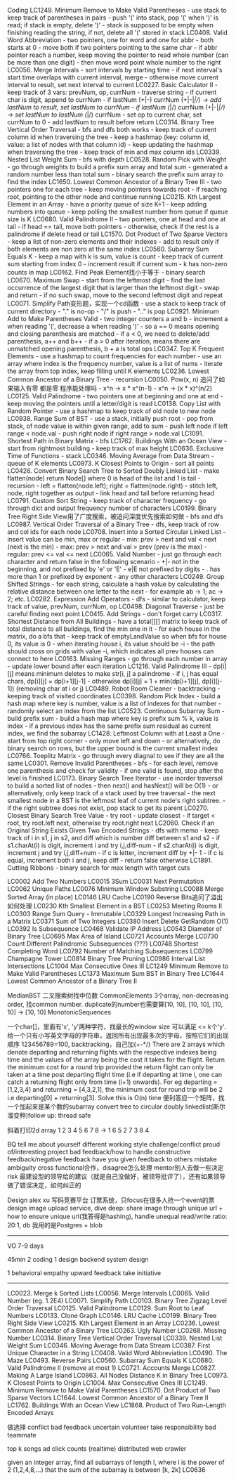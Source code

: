 Coding
LC1249. Minimum Remove to Make Valid Parentheses
    - use stack to keep track of parentheses in pairs
    - push '(' into stack, pop '(' when ')' is read; if stack is empty, delete ')'
    - stack is supposed to be empty when finishing reading the string, if not, delete all '(' stored in stack
LC0408. Valid Word Abbreviation
    - two pointers, one for word and one for abbr
    - both starts at 0
    - move both if two pointers pointing to the same char
    - if abbr pointer reach a number, keep moving the pointer to read whole number (can be more than one digit)
    - then move word point whole number to the right
LC0056. Merge Intervals
    - sort intervals by starting time
    - if next interval's start time overlaps with current interval, merge
    - otherwise move current interval to result, set next interval to current
LC0227. Basic Calculator II
    - keep track of 3 vars: prevNum, op, currNum
    - traverse string
    - if current char is digit, append to currNum
    - if lastNum (+|-) currNum (+|-|*|/) -> add lastNum to result, set lastNum to currNum
    - if lastNum (*|/) currNum (+|-|*|/) -> set lastNum to lastNum (*|/) currNum
    - set op to current char, set currNum to 0
    - add lastNum to result before return
LC0314. Binary Tree Vertical Order Traversal
    - bfs and dfs both works
    - keep track of current column id when traversing the tree
    - keep a hashmap (key: column id, value: a list of nodes with that column id)
    - keep updating the hashmap when traversing the tree
    - keep track of min and max column ids
LC0339. Nested List Weight Sum
    - bfs with depth
LC0528. Random Pick with Weight
    - go through weights to build a prefix sum array and total sum
    - generated a random number less than total sum
    - binary search the prefix sum array to find the index
LC1650. Lowest Common Ancestor of a Binary Tree III
    - two pointers one for each tree
    - keep moving pointers towards root
    - if reaching root, pointing to the other node and continue running
LC0215. Kth Largest Element in an Array
    - have a priority queue of size K+1
    - keep adding numbers into queue
    - keep polling the smallest number from queue if queue size is K
LC0680. Valid Palindrome II
    - two pointers, one at head and one at tail
    - if head == tail, move both pointers
    - otherwise, check if the rest is a palindrome if delete head or tail
LC1570. Dot Product of Two Sparse Vectors
    - keep a list of non-zero elements and their indexes
    - add to result only if both elements are non zero at the same index
LC0560. Subarray Sum Equals K
    - keep a map with k is sum, value is count
    - keep track of current sum starting from index 0
    - increment result if current sum - k has non-zero counts in map
LC0162. Find Peak Element找小于等于
    - binary search
LC0670. Maximum Swap
    - start from the leftmost digit
    - find the last occurrence of the largest digit that is larger than the leftmost digit
    - swap and return
    - if no such swap, move to the second leftmost digit and repeat
LC0071. Simplify Path变形题，实现一个cd函数
    - use a stack to keep track of current directory
    - "." is no-op
    - "/" is push
    - ".." is pop
LC0921. Minimum Add to Make Parentheses Valid
    - two integer counters a and b
    - increment a when reading '(', decrease a when reading ')'
    - so a == 0 means opening and closing parenthesis are matched
    - if a < 0, we need to delete/add parenthesis, a++ and b++
    - if a > 0 after iteration, means there are unmatched opening parenthesis, b + a is total ops
LC0347. Top K Frequent Elements
    - use a hashmap to count frequencies for each number
    - use an array where index is the frequency number, value is a list of nums
    - iterate the array from top index, keep filling until K elements
LC0236. Lowest Common Ancestor of a Binary Tree
    - recursion
LC0050. Pow(x, n) 追问了如果输入有零 都是零 程序能处理吗
    - x^n -> x * x^(n-1)
    - x^n -> (x * x)^(n/2)
LC0125. Valid Palindrome
    - two pointers one at beginning and one at end
    - keep moving the pointers until a letter/digit is read
LC0138. Copy List with Random Pointer
    - use a hashmap to keep track of old node to new node
LC0938. Range Sum of BST
    - use a stack, initially push root
    - pop from stack, of node value is within given range, add to sum
    - push left node if left range < node.val
    - push right node if right range > node.val
LC1091. Shortest Path in Binary Matrix
    - bfs
LC1762. Buildings With an Ocean View
    - start from rightmost building
    - keep track of max height
LC0636. Exclusive Time of Functions
    - stack
LC0346. Moving Average from Data Stream
    - queue of K elements
LC0973. K Closest Points to Origin
    - sort all points
LC0426. Convert Binary Search Tree to Sorted Doubly Linked List
    - make flatten(node) return Node[] where 0 is head of the list and 1 is tail
    - recursion
    - left = flatten(node.left); right = flatten(node.right)
    - stitch left, node, right together as output
    - link head and tail before returning head
LC0791. Custom Sort String
    - keep track of character frequency
    - go through dict and output frequency number of characters
LC0199. Binary Tree Right Side View用了广度搜索，被追问深度优先搜索如何做
    - bfs and dfs
LC0987. Vertical Order Traversal of a Binary Tree
    - dfs, keep track of row and col ids for each node
LC0708. Insert into a Sorted Circular Linked List
    - insert value can be min, max or regular
    - min: prev > next and val < next (next is the min)
    - max: prev > next and val > prev (prev is the max)
    - regular: prev <= val <= next
LC0065. Valid Number
    - just go through each character and return false in the following scenario
    - +|- not in the beginning, and not prefixed by 'e' or 'E'
    - e|E not prefixed by digits
    - . has more than 1 or prefixed by exponent
    - any other characters
LC0249. Group Shifted Strings
    - for each string, calculate a hash value by calculating the relative distance between one letter to the next
    - for example ab -> 1; ac -> 2; etc.
LC0282. Expression Add Operators
    - dfs
    - similar to calculator, keep track of value, prevNum, currNum, op
LC0498. Diagonal Traverse
    - just be careful finding next point
LC0415. Add Strings
    - don't forget carry
LC0317. Shortest Distance from All Buildings
    - have a total[][] matrix to keep track of total distance to all buildings, find the min one in it
    - for each house in the matrix, do a bfs that
    - keep track of emptyLandValue so when bfs for house 0, its value is 0
    - when iterating house i, its value should be -i
    - the path should cross on grids with value -i, which indicates all prev houses can connect to here
LC0163. Missing Ranges
    - go through each number in array
    - update lower bound after each iteration
LC1216. Valid Palindrome III
    - dp[i][j] means minimum deletes to make str[i, j] a palindrome
    - if i, j has equal chars, dp[i][j] = dp[i+1][j-1]
    - otherwise dp[i][j] = 1 + min(dp[i+1][j], dp[i][j-1]) (removing char at i or j)
LC0489. Robot Room Cleaner
    - backtracking
    - keeping track of visited coordinates
LC0398. Random Pick Index
    - build a hash map where key is number, value is a list of indexes for that number
    - randomly select an index from the list
LC0523. Continuous Subarray Sum
    - build prefix sum
    - build a hash map where key is prefix sum % k, value is index
    - if a previous index has the same prefix sum residual as current index, we find the subarray
LC1428. Leftmost Column with at Least a One
    - start from top right corner
    - only move left and down
    - or alternatively, do binary search on rows, but the upper bound is the current smallest index
LC0766. Toeplitz Matrix
    - go through every diagnal to see if they are all the same
LC0301. Remove Invalid Parentheses
    - bfs
    - for each level, remove one parenthesis and check for validity
    - if one valid is found, stop after the level is finished
LC0173. Binary Search Tree Iterator
    - use inorder traversal to build a sorted list of nodes
    - then next() and hasNext() will be O(1)
    - or alternatively, only keep track of a stack used by tree traversal
    - the next smallest node in a BST is the leftmost leaf of current node's right subtree.
    - if the right subtree does not exist, pop stack to get its parent
LC0270. Closest Binary Search Tree Value
    - try root
    - update closest
    - if target < root, try root.left next, otherwise try root.right next
LC2060. Check if an Original String Exists Given Two Encoded Strings
    - dfs with memo
    - keep track of i in s1, j in s2, and diff which is number diff between s1 and s2
    - if s1.charAt(i) is digit, increment i and try i,j,diff-num
    - if s2.charAt(i) is digit, increment j and try i,j,diff+num
    - if c is letter, increment diff by +|- 1
    - if c is equal, increment both i and j, keep diff
    - return false otherwise
LC1891. Cutting Ribbons
    - binary search for max length with target cuts 


LC0002 Add Two Numbers
LC0015 3Sum
LC0031 Next Permutation
LC0062 Unique Paths
LC0076 Minimum Window Substring
LC0088 Merge Sorted Array (in place)
LC0146 LRU Cache
LC0190 Reverse Bits追问了溢出如何处理
LC0230 Kth Smallest Element in a BST
LC0253 Meeting Rooms II
LC0303 Range Sum Query - Immutable
LC0329 Longest Increasing Path in a Matrix
LC0371 Sum of Two Integers
LC0380 Insert Delete GetRandom O(1)
LC0392 Is Subsequence
LC0468 Validate IP Address
LC0543 Diameter of Binary Tree
LC0695 Max Area of Island
LC0721 Accounts Merge
LC0730 Count Different Palindromic Subsequences (???)
LC0748 Shortest Completing Word
LC0792 Number of Matching Subsequences
LC0799 Champagne Tower
LC0814 Binary Tree Pruning
LC0986 Interval List Intersections
LC1004 Max Consecutive Ones III
LC1249 Minimum Remove to Make Valid Parentheses
LC1373 Maximum Sum BST in Binary Tree
LC1644 Lowest Common Ancestor of a Binary Tree II

MedianBST 二叉搜索树找中位数
CommonElements 3个array, non-decreasing order, 找common number. duplicate的number也需要算[10, 10], [10, 10], [10, 10] -> [10, 10]
MonotonicSequences

一个char[]，里面有'x', 'y'两种字符，找最长的window size 可以满足 <= k个'y'.
给一个只有小写英文字母的字符串，返回所有出现最多次的字母，按照它们的出现顺序
123456789=100, backtracking，自己加(+-*/)
There are 2 arrays which denote departing and returning flights with the respective indexes being time and the values of the array being the cost it takes for the flight. Return the minimum cost for a round trip provided the return flight can only be taken at a time post departing flight time (i.e if departing at time i, one can catch a returning flight only from time (i+1) onwards). For eg departing = [1,2,3,4] and returning = [4,3,2,1], the minimum cost for round trip will be 2 i.e departing[0] + returning[3]. Solve this is O(n) time
便利答应一个矩阵，找一个加起来是某个数的subarray
convert tree to circular doubly linkedlist(斯尔溜变种)follow up: thread safe


斜着打印2d array
1 2 3 4
5 6 7 8
-> 1 6
   5
   2 7
   3 8
   4










BQ
tell me about yourself
different working style
challenge/conflict
proud of/interesting project
bad feedback/how to handle constructive feedback/negative feedback
have you given feedback to others
mistake
ambiguity
cross functional合作，disagree怎么处理
mentor别人去做一些决定
risk
最建设型的领导给的建议（就是自己没做好，被领导批评了），还有如果领导做了错误决定，如何纠正的

Design
alex xu
写码竞赛平台
订票系统，只focus在很多人抢一个event的票
design image upload service, dive deep: share image through unique url + how to ensure unique url(我答得是hashing), handle unequal read/write ratio: 20:1, db 我用的是Postgres + blob


















------------------------------------------------------------------------------------------------------------------------
VO
7-9 days

45min
2 coding
1 design
    backend system design

1 behavioral
empathy
upward feedback
take initiative

-----------------
LC0023. Merge k Sorted Lists
LC0056. Merge Intervals
LC0065. Valid Number (eg. 1.2E4)
LC0071. Simplify Path
LC0103. Binary Tree Zigzag Level Order Traversal
LC0125. Valid Palindrome
LC0129. Sum Root to Leaf Numbers
LC0133. Clone Graph
LC0146. LRU Cache
LC0199. Binary Tree Right Side View
LC0215. Kth Largest Element in an Array
LC0236. Lowest Common Ancestor of a Binary Tree
LC0263. Ugly Number
LC0268. Missing Number
LC0314. Binary Tree Vertical Order Traversal
LC0339. Nested List Weight Sum
LC0346. Moving Average from Data Stream
LC0387. First Unique Character in a String
LC0408. Valid Word Abbreviation
LC0490. The Maze
LC0493. Reverse Pairs
LC0560. Subarray Sum Equals K
LC0680. Valid Palindrome II (remove at most 1)
LC0721. Accounts Merge
LC0827. Making A Large Island
LC0863. All Nodes Distance K in Binary Tree
LC0973. K Closest Points to Origin
LC1004. Max Consecutive Ones III
LC1249. Minimum Remove to Make Valid Parentheses
LC1570. Dot Product of Two Sparse Vectors
LC1644. Lowest Common Ancestor of a Binary Tree II
LC1762. Buildings With an Ocean View
LC1868. Product of Two Run-Length Encoded Arrays

做选择
conflict
bad feedback
uncertain
volunteer take responsibility
bad teammate

top k songs
ad click counts (realtime)
distributed web crawler


given an integer array, find all subarrays of length l, where l is the power of 2 (1,2,4,8,...)
that the sum of the subarray is between [k, 2k]
LC0636
